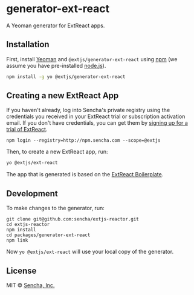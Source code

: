 # generator-ext-react 
A Yeoman generator for ExtReact apps.

## Installation

First, install [Yeoman](http://yeoman.io) and `@extjs/generator-ext-react` using [npm](https://www.npmjs.com/) (we assume you have pre-installed [node.js](https://nodejs.org/)).

```bash
npm install -g yo @extjs/generator-ext-react
```

## Creating a new ExtReact App

If you haven't already, log into Sencha's private registry using the credentials you received in your ExtReact trial or subscription activation email.  If you don't have credentials, you can get them by [signing up for a trial of ExtReact](https://www.sencha.com/products/extreact/evaluate/).

```
npm login --registry=http://npm.sencha.com --scope=@extjs
```

Then, to create a new ExtReact app, run:

```bash
yo @extjs/ext-react
```

The app that is generated is based on the [ExtReact Boilerplate](https://github.com/sencha/extjs-reactor/tree/master/packages/reactor-boilerplate).

## Development

To make changes to the generator, run:

```
git clone git@github.com:sencha/extjs-reactor.git
cd extjs-reactor
npm install
cd packages/generator-ext-react
npm link
```

Now `yo @extjs/ext-react` will use your local copy of the generator.

## License

MIT © [Sencha, Inc.]()
